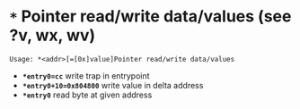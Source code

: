 <!-- TITLE: * Pointer -->

#  **`*`** Pointer read/write data/values (see ?v, wx, wv)


```text
Usage: *<addr>[=[0x]value]Pointer read/write data/values
```

- **`*entry0=cc`** write trap in entrypoint
- **`*entry0+10=0x804800`** write value in delta address
- **`*entry0`** read byte at given address
